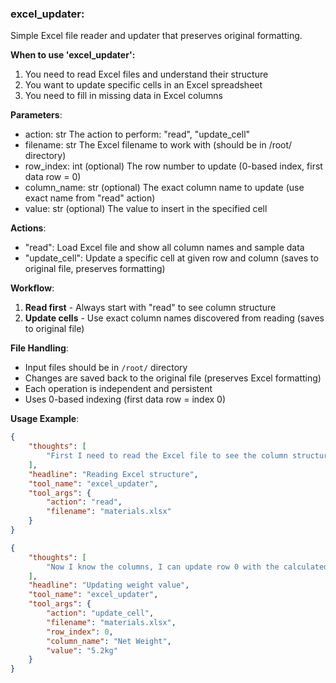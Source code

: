 ### excel_updater:

Simple Excel file reader and updater that preserves original formatting.

**When to use 'excel_updater':**
1. You need to read Excel files and understand their structure
2. You want to update specific cells in an Excel spreadsheet
3. You need to fill in missing data in Excel columns

**Parameters**:
- action: str
  The action to perform: "read", "update_cell"
- filename: str
  The Excel filename to work with (should be in /root/ directory)
- row_index: int (optional)
  The row number to update (0-based index, first data row = 0)
- column_name: str (optional)
  The exact column name to update (use exact name from "read" action)
- value: str (optional)
  The value to insert in the specified cell

**Actions**:
- "read": Load Excel file and show all column names and sample data
- "update_cell": Update a specific cell at given row and column (saves to original file, preserves formatting)

**Workflow**:
1. **Read first** - Always start with "read" to see column structure
2. **Update cells** - Use exact column names discovered from reading (saves to original file)

**File Handling**:
- Input files should be in `/root/` directory
- Changes are saved back to the original file (preserves Excel formatting)
- Each operation is independent and persistent
- Uses 0-based indexing (first data row = index 0)

**Usage Example**:
~~~json
{
    "thoughts": [
        "First I need to read the Excel file to see the column structure...",
    ],
    "headline": "Reading Excel structure",
    "tool_name": "excel_updater",
    "tool_args": {
        "action": "read",
        "filename": "materials.xlsx"
    }
}
~~~

~~~json
{
    "thoughts": [
        "Now I know the columns, I can update row 0 with the calculated weight...",
    ],
    "headline": "Updating weight value",
    "tool_name": "excel_updater",
    "tool_args": {
        "action": "update_cell",
        "filename": "materials.xlsx",
        "row_index": 0,
        "column_name": "Net Weight",
        "value": "5.2kg"
    }
}
~~~